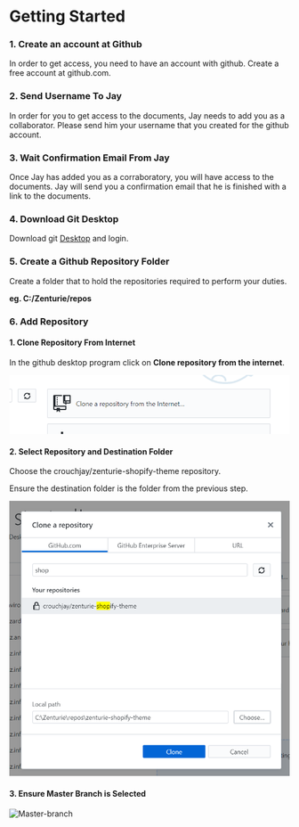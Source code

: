 # Getting Started

### 1. Create an account at Github

In order to get access, you need to have an account with github. Create a free account at github.com.

### 2. Send Username To Jay

In order for you to get access to the documents, Jay needs to add you as a collaborator. Please send him your username that you created for the github account.

### 3. Wait Confirmation Email From Jay

Once Jay has added you as a corraboratory, you will have access to the documents. Jay will send you a confirmation email that he is finished with a link to the documents.

### 4. Download Git Desktop

Download git [Desktop](https://desktop.github.com/) and login.

### 5. Create a Github Repository Folder

Create a folder that to hold the repositories required to perform your duties.

**eg. C:/Zenturie/repos**

### 6. Add Repository

#### 1. Clone Repository From Internet

In the github desktop program click on **Clone repository from the internet**.

![github-create-new-repo](/images/github-desktop-new-repo.PNG)

#### 2. Select Repository and Destination Folder

Choose the crouchjay/zenturie-shopify-theme repository.

Ensure the destination folder is the folder from the previous step.

![Clone-repository](/images/github-desktop-clone-repo.PNG)

#### 3. Ensure Master Branch is Selected

![Master-branch](/images/github-desktop-master-branch.PNG)
